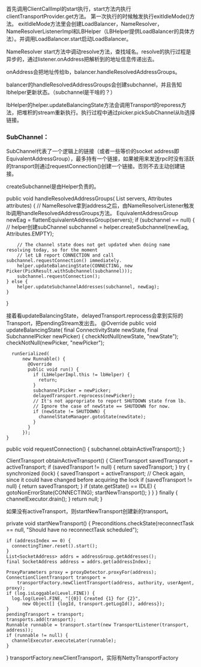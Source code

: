 首先调用ClientCallImpl的start执行，start方法内执行clientTransportProvider.get方法。
第一次执行的时候触发执行exitIdleMode()方法。
exitIdleMode方法里会创建LoadBalancer，NameResolver，NameResolverListenerImpl和LBHelper（LBHelper提供LoadBalancer的具体方法）。并调用LoadBalancer.start启动LoadBalancer。

NameResolver start方法中调动resolve方法，查找域名。resolve的执行过程是异步的，通过listener.onAddress把解析到的地址信息传递出去。

onAddress会把地址传给lb，balancer.handleResolvedAddressGroups。

balancer的handleResolvedAddressGroups会创建subchannel，并且告知lbhelper更新状态。（subchannel是干啥的？）

lbHelper的helper.updateBalancingState方法会调用Transport的reporess方法，把堆积的stream重新执行。执行过程中通过picker.pickSubChannel从lb选择链接。

### SubChannel：
SubChannel代表了一个逻辑上的链接（或者一些等价的socket address即EquivalentAddressGroup），最多持有一个链接，如果被用来发送rpc时没有活跃的transport则通过requestConnection()创建一个链接。否则不去主动创建链接。

createSubchannel是由Helper负责的。


public void handleResolvedAddressGroups(
    List<EquivalentAddressGroup> servers, Attributes attributes) {
    // NameResolve拿到address之后，由NameResolverListener触发lb调用handleResolvedAddressGroups方法。
    EquivalentAddressGroup newEag = flattenEquivalentAddressGroup(servers);
    if (subchannel == null) {
        // helper创建subChannel
        subchannel = helper.createSubchannel(newEag, Attributes.EMPTY);

        // The channel state does not get updated when doing name resolving today, so for the moment
        // let LB report CONNECTION and call subchannel.requestConnection() immediately.
        helper.updateBalancingState(CONNECTING, new Picker(PickResult.withSubchannel(subchannel)));
        subchannel.requestConnection();
    } else {
        helper.updateSubchannelAddresses(subchannel, newEag);
    }
}

接着看updateBalancingState，delayedTransport.reprocess会拿到实际的Transport，把pendingStream发出去。
@Override
    public void updateBalancingState(
        final ConnectivityState newState, final SubchannelPicker newPicker) {
      checkNotNull(newState, "newState");
      checkNotNull(newPicker, "newPicker");

      runSerialized(
          new Runnable() {
            @Override
            public void run() {
              if (LbHelperImpl.this != lbHelper) {
                return;
              }
              subchannelPicker = newPicker;
              delayedTransport.reprocess(newPicker);
              // It's not appropriate to report SHUTDOWN state from lb.
              // Ignore the case of newState == SHUTDOWN for now.
              if (newState != SHUTDOWN) {
                channelStateManager.gotoState(newState);
              }
            }
          });
    }



public void requestConnection() {
    subchannel.obtainActiveTransport();
}

ClientTransport obtainActiveTransport() {
    ClientTransport savedTransport = activeTransport;
    if (savedTransport != null) {
      return savedTransport;
    }
    try {
      synchronized (lock) {
        savedTransport = activeTransport;
        // Check again, since it could have changed before acquiring the lock
        if (savedTransport != null) {
          return savedTransport;
        }
        if (state.getState() == IDLE) {
          gotoNonErrorState(CONNECTING);
          startNewTransport();
        }
      }
    } finally {
      channelExecutor.drain();
    }
    return null;
  }

如果没有activeTransport，则startNewTransport创建新的transport。

  private void startNewTransport() {
    Preconditions.checkState(reconnectTask == null, "Should have no reconnectTask scheduled");

    if (addressIndex == 0) {
      connectingTimer.reset().start();
    }
    List<SocketAddress> addrs = addressGroup.getAddresses();
    final SocketAddress address = addrs.get(addressIndex);

    ProxyParameters proxy = proxyDetector.proxyFor(address);
    ConnectionClientTransport transport =
        transportFactory.newClientTransport(address, authority, userAgent, proxy);
    if (log.isLoggable(Level.FINE)) {
      log.log(Level.FINE, "[{0}] Created {1} for {2}",
          new Object[] {logId, transport.getLogId(), address});
    }
    pendingTransport = transport;
    transports.add(transport);
    Runnable runnable = transport.start(new TransportListener(transport, address));
    if (runnable != null) {
      channelExecutor.executeLater(runnable);
    }
  }
transportFactory.newClientTransport，实际有NettyTransportFactory
